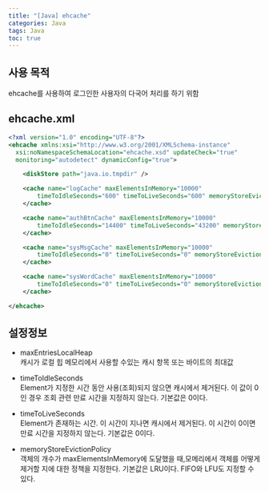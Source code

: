 ```yaml
---
title: "[Java] ehcache"
categories: Java
tags: Java
toc: true
---
```



## 사용 목적
ehcache를 사용하여 로그인한 사용자의 다국어 처리를 하기 위함

## ehcache.xml

~~~xml
<?xml version="1.0" encoding="UTF-8"?>
<ehcache xmlns:xsi="http://www.w3.org/2001/XMLSchema-instance"
  xsi:noNamespaceSchemaLocation="ehcache.xsd" updateCheck="true"
  monitoring="autodetect" dynamicConfig="true">

    <diskStore path="java.io.tmpdir" />

    <cache name="logCache" maxElementsInMemory="10000"
        timeToIdleSeconds="600" timeToLiveSeconds="600" memoryStoreEvictionPolicy="FIFO">
    </cache>

    <cache name="authBtnCache" maxElementsInMemory="10000"
        timeToIdleSeconds="14400" timeToLiveSeconds="43200" memoryStoreEvictionPolicy="LRU">
    </cache>

    <cache name="sysMsgCache" maxElementsInMemory="10000"
        timeToIdleSeconds="0" timeToLiveSeconds="0" memoryStoreEvictionPolicy="LRU">
    </cache>

    <cache name="sysWordCache" maxElementsInMemory="10000"
        timeToIdleSeconds="0" timeToLiveSeconds="0" memoryStoreEvictionPolicy="LRU">
    </cache>

</ehcache>
~~~


## 설정정보

- maxEntriesLocalHeap <br>
캐시가 로컬 힙 메모리에서 사용할 수있는 캐시 항목 또는 바이트의 최대값 <br>

- timeToIdleSeconds <br>
Element가 지정한 시간 동안 사용(조회)되지 않으면 캐시에서 제거된다. 이 값이 0인 경우 조회 관련 만료 시간을 지정하지 않는다. 기본값은 0이다.

- timeToLiveSeconds <br>
Element가 존재하는 시간. 이 시간이 지나면 캐시에서 제거된다. 이 시간이 0이면 만료 시간을 지정하지 않는다. 기본값은 0이다.

- memoryStoreEvictionPolicy <br>
객체의 개수가 maxElementsInMemory에 도달했을 때,모메리에서 객체를 어떻게 제거할 지에 대한 정책을 지정한다. 기본값은 LRU이다. FIFO와 LFU도 지정할 수 있다.